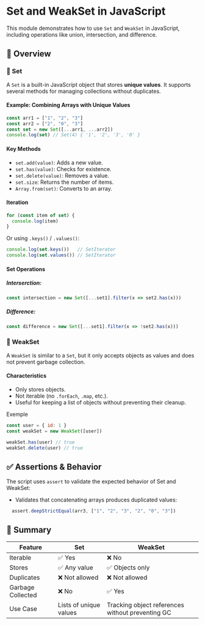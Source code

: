 # Set and WeakSet in JavaScript

This module demonstrates how to use `Set` and `WeakSet` in JavaScript, including operations like union, intersection, and difference.

## 📘 Overview

### 🔹 Set

A `Set` is a built-in JavaScript object that stores **unique values**. It supports several methods for managing collections without duplicates.

#### Example: Combining Arrays with Unique Values

```js
const arr1 = ["1", "2", "3"]
const arr2 = ["2", "0", "3"]
const set = new Set([...arr1, ...arr2])
console.log(set) // Set(4) { '1', '2', '3', '0' }
```

#### Key Methods
- `set.add(value)`: Adds a new value.
- `set.has(value)`: Checks for existence.
- `set.delete(value)`: Removes a value.
- `set.size`: Returns the number of items.
- `Array.from(set)`: Converts to an array.

#### Iteration
```js
for (const item of set) {
  console.log(item)
}
```

Or using `.keys()` / `.values()`:

```js
console.log(set.keys())   // SetIterator
console.log(set.values()) // SetIterator
```

#### Set Operations
##### Interserction:
```js
const intersection = new Set([...set1].filter(x => set2.has(x)))
```

##### Difference:
```js
const difference = new Set([...set1].filter(x => !set2.has(x)))
```

### 🔹 WeakSet
A `WeakSet` is similar to a `Set`, but it only accepts objects as values and does not prevent garbage collection.

#### Characteristics
- Only stores objects.
- Not iterable (no `.forEach`, `.map`, etc.).
- Useful for keeping a list of objects without preventing their cleanup.

Exemple
```js
const user = { id: 1 }
const weakSet = new WeakSet([user])

weakSet.has(user) // true
weakSet.delete(user) // true
```

## ✅ Assertions & Behavior

The script uses `assert` to validate the expected behavior of Set and WeakSet:

- Validates that concatenating arrays produces duplicated values:
```js
  assert.deepStrictEqual(arr3, ["1", "2", "3", "2", "0", "3"])
```

## 📌 Summary

| Feature     | Set                      | WeakSet                  |
|-------------|---------------------------|---------------------------|
| Iterable    | ✅ Yes                    | ❌ No                     |
| Stores      | ✅ Any value              | ✅ Objects only           |
| Duplicates  | ❌ Not allowed            | ❌ Not allowed            |
| Garbage Collected | ❌ No               | ✅ Yes                    |
| Use Case    | Lists of unique values    | Tracking object references without preventing GC |

